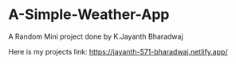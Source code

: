 # A-Simple-Weather-App
A Random Mini project done by K.Jayanth Bharadwaj

Here is my projects link: 
https://jayanth-571-bharadwaj.netlify.app/

